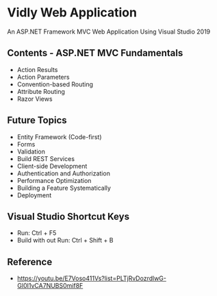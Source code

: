 # Vidly Web Application

An ASP.NET Framework MVC Web Application Using Visual Studio 2019

## Contents - ASP.NET MVC Fundamentals
* Action Results
* Action Parameters
* Convention-based Routing
* Attribute Routing
* Razor Views

## Future Topics
* Entity Framework (Code-first)
* Forms
* Validation
* Build REST Services
* Client-side Development
* Authentication and Authorization
* Performance Optimization
* Building a Feature Systematically
* Deployment

## Visual Studio Shortcut Keys
* Run: Ctrl + F5
* Build with out Run: Ctrl + Shift + B

## Reference
* https://youtu.be/E7Voso411Vs?list=PLTjRvDozrdlwG-Gl0I1vCA7NUBS0mif8F